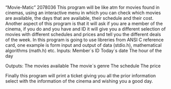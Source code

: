 “Movie-Matic” 2078036
This program will be like atm for movies found in cinemas, using an interactive menu in which you can check which movies are available, the days that are available, their schedule and their cost. 
Another aspect of this program is that it will ask if you are a member of the cinema, if you do and you have and ID it will give you a different selection of movies with different schedules and prices and tell you the different deals of the week.
In this program is going to use libreries from ANSI C reference card, one example is form input and output of data (stdio.h), mathematical algorithms (math.h) etc.
Inputs:
Member´s ID
Today´s date
The hour of the day

Outputs:
The movies available
The movie´s genre 
The schedule
The price 

Finally this program will print a ticket giving you all the prior information select with the information of the cinema and wishing you a good day.
